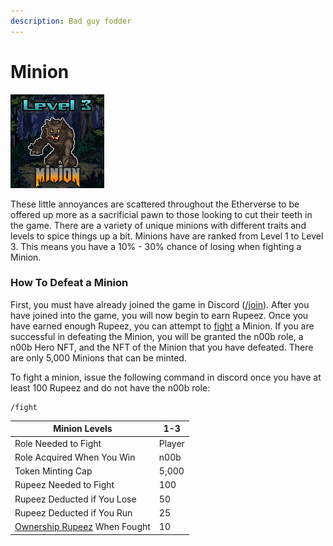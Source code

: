 ```yaml
---
description: Bad guy fodder
---
```


# Minion

![Minion #8428](../../.gitbook/assets/8428.png)

These little annoyances are scattered throughout the Etherverse to be offered up more as a sacrificial pawn to those looking to cut their teeth in the game. There are a variety of unique minions with different traits and levels to spice things up a bit. Minions have are ranked from Level 1 to Level 3. This means you have a 10% - 30% chance of losing when fighting a Minion.

### How To Defeat a Minion

First, you must have already joined the game in Discord ([/join](../../discord-bot/join.md)). After you have joined into the game, you will now begin to earn Rupeez. Once you have earned enough Rupeez, you can attempt to [fight](../../gameplay/fighting.md) a Minion. If you are successful in defeating the Minion, you will be granted the n00b role, a n00b Hero NFT, and the NFT of the Minion that you have defeated. There are only 5,000 Minions that can be minted.&#x20;

To fight a minion, issue the following command in discord once you have at least 100 Rupeez and do not have the n00b role:

```
/fight
```

| Minion Levels                                                                     | 1-3    |
| --------------------------------------------------------------------------------- | ------ |
| Role Needed to Fight                                                              | Player |
| Role Acquired When You Win                                                        | n00b   |
| Token Minting Cap                                                                 | 5,000  |
| Rupeez Needed to Fight                                                            | 100    |
| Rupeez Deducted if You Lose                                                       | 50     |
| Rupeez Deducted if You Run                                                        | 25     |
| [Ownership Rupeez](../../gameplay/earning-points/ownership-points.md) When Fought | 10     |

